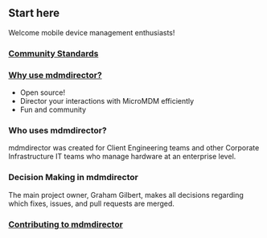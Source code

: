 ## Start here

Welcome mobile device management enthusiasts!

### [Community Standards](community_standards.md)


### [Why use mdmdirector?](why_mdmdirector.md)

- Open source!
- Director your interactions with MicroMDM efficiently
- Fun and community


### Who uses mdmdirector?

mdmdirector was created for Client Engineering teams and other Corporate Infrastructure IT teams who manage hardware at an enterprise level.

### Decision Making in mdmdirector

The main project owner, Graham Gilbert, makes all decisions regarding which fixes, issues, and pull requests are merged.

### [Contributing to mdmdirector](contribute.md)
